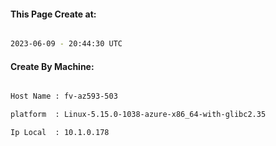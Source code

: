 
   
#### This Page Create at:

```bash

2023-06-09 - 20:44:30 UTC

```

#### Create By Machine:

```bash

Host Name : fv-az593-503

platform  : Linux-5.15.0-1038-azure-x86_64-with-glibc2.35

Ip Local  : 10.1.0.178

```

